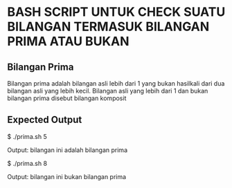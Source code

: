 # BASH SCRIPT UNTUK CHECK SUATU BILANGAN TERMASUK BILANGAN PRIMA ATAU BUKAN

## Bilangan Prima
Bilangan prima adalah bilangan asli lebih dari 1 yang bukan hasilkali dari dua bilangan asli yang lebih kecil. Bilangan asli yang lebih dari 1 dan bukan bilangan prima disebut bilangan komposit

## Expected Output	
$ ./prima.sh 5

Output: bilangan ini adalah bilangan prima


$ ./prima.sh 8

Output: bilangan ini bukan bilangan prima